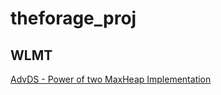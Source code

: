 # theforage_proj

## WLMT
[AdvDS - Power of two MaxHeap Implementation](/src/com/frge/wlmrt/adv_ds/)
